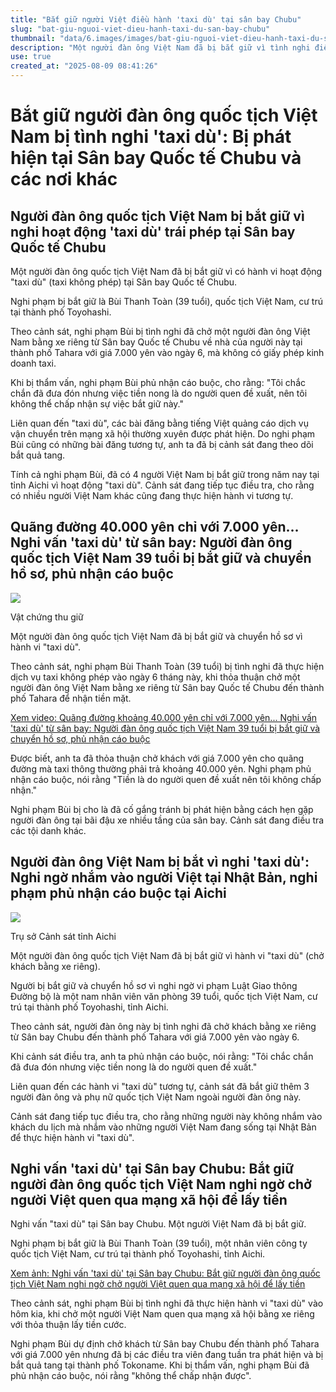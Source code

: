 ```yaml
---
title: "Bắt giữ người Việt điều hành 'taxi dù' tại sân bay Chubu"
slug: "bat-giu-nguoi-viet-dieu-hanh-taxi-du-san-bay-chubu"
thumbnail: "data/6.images/images/bat-giu-nguoi-viet-dieu-hanh-taxi-du-san-bay-chubu.webp"
description: "Một người đàn ông Việt Nam đã bị bắt giữ vì tình nghi điều hành dịch vụ taxi không phép, hay còn gọi là 'taxi dù', từ Sân bay Quốc tế Chubu. Anh ta bị cáo buộc chở khách với giá 7.000 yên cho quãng đường thường tốn 40.000 yên. Nghi phạm phủ nhận và cảnh sát đang mở rộng điều tra các trường hợp tương tự liên quan đến người Việt."
use: true
created_at: "2025-08-09 08:41:26"
---
```


# Bắt giữ người đàn ông quốc tịch Việt Nam bị tình nghi 'taxi dù': Bị phát hiện tại Sân bay Quốc tế Chubu và các nơi khác

## Người đàn ông quốc tịch Việt Nam bị bắt giữ vì nghi hoạt động 'taxi dù' trái phép tại Sân bay Quốc tế Chubu

Một người đàn ông quốc tịch Việt Nam đã bị bắt giữ vì có hành vi hoạt động "taxi dù" (taxi không phép) tại Sân bay Quốc tế Chubu.

Nghi phạm bị bắt giữ là Bùi Thanh Toàn (39 tuổi), quốc tịch Việt Nam, cư trú tại thành phố Toyohashi.

Theo cảnh sát, nghi phạm Bùi bị tình nghi đã chở một người đàn ông Việt Nam bằng xe riêng từ Sân bay Quốc tế Chubu về nhà của người này tại thành phố Tahara với giá 7.000 yên vào ngày 6, mà không có giấy phép kinh doanh taxi.

Khi bị thẩm vấn, nghi phạm Bùi phủ nhận cáo buộc, cho rằng: "Tôi chắc chắn đã đưa đón nhưng việc tiền nong là do người quen đề xuất, nên tôi không thể chấp nhận sự việc bắt giữ này."

Liên quan đến "taxi dù", các bài đăng bằng tiếng Việt quảng cáo dịch vụ vận chuyển trên mạng xã hội thường xuyên được phát hiện. Do nghi phạm Bùi cũng có những bài đăng tương tự, anh ta đã bị cảnh sát đang theo dõi bắt quả tang.

Tính cả nghi phạm Bùi, đã có 4 người Việt Nam bị bắt giữ trong năm nay tại tỉnh Aichi vì hoạt động "taxi dù". Cảnh sát đang tiếp tục điều tra, cho rằng có nhiều người Việt Nam khác cũng đang thực hiện hành vi tương tự.

## Quãng đường 40.000 yên chỉ với 7.000 yên… Nghi vấn 'taxi dù' từ sân bay: Người đàn ông quốc tịch Việt Nam 39 tuổi bị bắt giữ và chuyển hồ sơ, phủ nhận cáo buộc

![](/images/20250808-90041780-tokaiv-000-2-view.webp)

Vật chứng thu giữ

Một người đàn ông quốc tịch Việt Nam đã bị bắt giữ và chuyển hồ sơ vì hành vi "taxi dù".

Theo cảnh sát, nghi phạm Bùi Thanh Toàn (39 tuổi) bị tình nghi đã thực hiện dịch vụ taxi không phép vào ngày 6 tháng này, khi thỏa thuận chở một người đàn ông Việt Nam bằng xe riêng từ Sân bay Quốc tế Chubu đến thành phố Tahara để nhận tiền mặt.

[Xem video: Quãng đường khoảng 40.000 yên chỉ với 7.000 yên... Nghi vấn 'taxi dù' từ sân bay: Người đàn ông quốc tịch Việt Nam 39 tuổi bị bắt giữ và chuyển hồ sơ, phủ nhận cáo buộc](https://youtu.be/s7Ko350ojK8)

Được biết, anh ta đã thỏa thuận chở khách với giá 7.000 yên cho quãng đường mà taxi thông thường phải trả khoảng 40.000 yên. Nghi phạm phủ nhận cáo buộc, nói rằng "Tiền là do người quen đề xuất nên tôi không chấp nhận."

Nghi phạm Bùi bị cho là đã cố gắng tránh bị phát hiện bằng cách hẹn gặp người đàn ông tại bãi đậu xe nhiều tầng của sân bay. Cảnh sát đang điều tra các tội danh khác.

## Người đàn ông Việt Nam bị bắt vì nghi 'taxi dù': Nghi ngờ nhắm vào người Việt tại Nhật Bản, nghi phạm phủ nhận cáo buộc tại Aichi

![](/images/20250808-90031491-nbnv-000-1-view.webp)

Trụ sở Cảnh sát tỉnh Aichi

Một người đàn ông quốc tịch Việt Nam đã bị bắt giữ vì hành vi "taxi dù" (chở khách bằng xe riêng).

Người bị bắt giữ và chuyển hồ sơ vì nghi ngờ vi phạm Luật Giao thông Đường bộ là một nam nhân viên văn phòng 39 tuổi, quốc tịch Việt Nam, cư trú tại thành phố Toyohashi, tỉnh Aichi.

Theo cảnh sát, người đàn ông này bị tình nghi đã chở khách bằng xe riêng từ Sân bay Chubu đến thành phố Tahara với giá 7.000 yên vào ngày 6.

Khi cảnh sát điều tra, anh ta phủ nhận cáo buộc, nói rằng: "Tôi chắc chắn đã đưa đón nhưng việc tiền nong là do người quen đề xuất."

Liên quan đến các hành vi "taxi dù" tương tự, cảnh sát đã bắt giữ thêm 3 người đàn ông và phụ nữ quốc tịch Việt Nam ngoài người đàn ông này.

Cảnh sát đang tiếp tục điều tra, cho rằng những người này không nhắm vào khách du lịch mà nhắm vào những người Việt Nam đang sống tại Nhật Bản để thực hiện hành vi "taxi dù".

## Nghi vấn 'taxi dù' tại Sân bay Chubu: Bắt giữ người đàn ông quốc tịch Việt Nam nghi ngờ chở người Việt quen qua mạng xã hội để lấy tiền

Nghi vấn "taxi dù" tại Sân bay Chubu. Một người Việt Nam đã bị bắt giữ.

Nghi phạm bị bắt giữ là Bùi Thanh Toàn (39 tuổi), một nhân viên công ty quốc tịch Việt Nam, cư trú tại thành phố Toyohashi, tỉnh Aichi.

[Xem ảnh: Nghi vấn 'taxi dù' tại Sân bay Chubu: Bắt giữ người đàn ông quốc tịch Việt Nam nghi ngờ chở người Việt quen qua mạng xã hội để lấy tiền](https://newsdig.tbs.co.jp/articles/gallery/2099182?utm_source=news.yahoo.co.jp&utm_medium=referral&utm_campaign=partnerLink&ex_position=photo&ex_id=2099182&image=2)

Theo cảnh sát, nghi phạm Bùi bị tình nghi đã thực hiện hành vi "taxi dù" vào hôm kia, khi chở một người Việt Nam quen qua mạng xã hội bằng xe riêng với thỏa thuận lấy tiền cước.

Nghi phạm Bùi dự định chở khách từ Sân bay Chubu đến thành phố Tahara với giá 7.000 yên nhưng đã bị các điều tra viên đang tuần tra phát hiện và bị bắt quả tang tại thành phố Tokoname. Khi bị thẩm vấn, nghi phạm Bùi đã phủ nhận cáo buộc, nói rằng "không thể chấp nhận được".